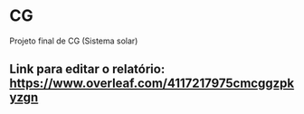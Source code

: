 # CG
Projeto final de CG (Sistema solar)
## Link para editar o relatório:  https://www.overleaf.com/4117217975cmcggzpkyzgn
